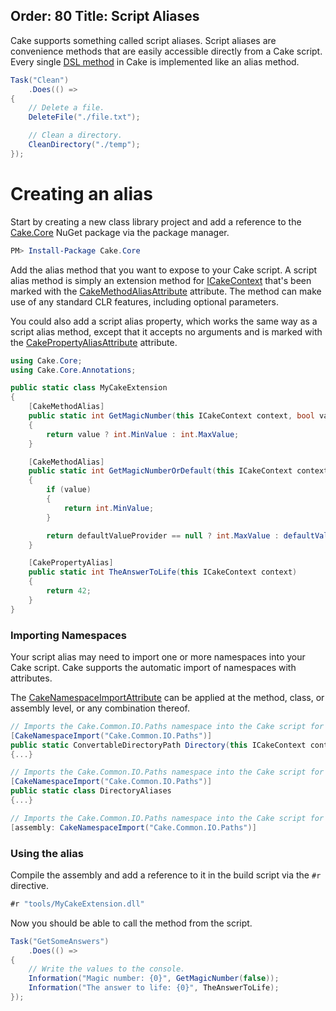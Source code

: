 Order: 80
Title: Script Aliases
---

Cake supports something called script aliases. Script aliases are convenience methods that are easily accessible directly from a Cake script. Every single [DSL method](/dsl) in Cake is implemented like an alias method.

```csharp
Task("Clean")
    .Does(() =>
{
    // Delete a file.
    DeleteFile("./file.txt");

    // Clean a directory.
    CleanDirectory("./temp");
});
```

# Creating an alias

Start by creating a new class library project and add a reference to the [Cake.Core](/api/Cake.Core/) NuGet package via the package manager.

```powershell
PM> Install-Package Cake.Core
```

Add the alias method that you want to expose to your Cake script. A script alias method is simply an extension method for [ICakeContext](/api/Cake.Core/ICakeContext) that's been marked with the [CakeMethodAliasAttribute](/api/Cake.Core.Annotations/CakeMethodAliasAttribute) attribute.  The method can make use of any standard CLR features, including optional parameters.

You could also add a script alias property, which works the same way as a script alias method, except that it accepts no arguments and is marked with the [CakePropertyAliasAttribute](/api/Cake.Core.Annotations/CakePropertyAliasAttribute) attribute.

```csharp
using Cake.Core;
using Cake.Core.Annotations;

public static class MyCakeExtension
{
    [CakeMethodAlias]
    public static int GetMagicNumber(this ICakeContext context, bool value)
    {
        return value ? int.MinValue : int.MaxValue;
    }

    [CakeMethodAlias]
    public static int GetMagicNumberOrDefault(this ICakeContext context, bool value, Func<int> defaultValueProvider = null)
    {
        if (value)
        {
            return int.MinValue;
        }

        return defaultValueProvider == null ? int.MaxValue : defaultValueProvider();
    }

    [CakePropertyAlias]
    public static int TheAnswerToLife(this ICakeContext context)
    {
        return 42;
    }
}
```

### Importing Namespaces

Your script alias may need to import one or more namespaces into your Cake script.  Cake supports the automatic import of namespaces with attributes.

The [CakeNamespaceImportAttribute](/api/Cake.Core.Annotations/CakeNamespaceImportAttribute) can be applied at the method, class, or assembly level, or any combination thereof.

```csharp
// Imports the Cake.Common.IO.Paths namespace into the Cake script for this method only
[CakeNamespaceImport("Cake.Common.IO.Paths")]
public static ConvertableDirectoryPath Directory(this ICakeContext context, string path)
{...}
```

```csharp
// Imports the Cake.Common.IO.Paths namespace into the Cake script for any alias method used in the class.
[CakeNamespaceImport("Cake.Common.IO.Paths")]
public static class DirectoryAliases
{...}
```

```csharp
// Imports the Cake.Common.IO.Paths namespace into the Cake script for any alias method used in the assembly.
[assembly: CakeNamespaceImport("Cake.Common.IO.Paths")]
```

### Using the alias

Compile the assembly and add a reference to it in the build script via the `#r` directive.

```csharp
#r "tools/MyCakeExtension.dll"
```

Now you should be able to call the method from the script.

```csharp
Task("GetSomeAnswers")
    .Does(() =>
{
    // Write the values to the console.
    Information("Magic number: {0}", GetMagicNumber(false));
    Information("The answer to life: {0}", TheAnswerToLife);
});
```
